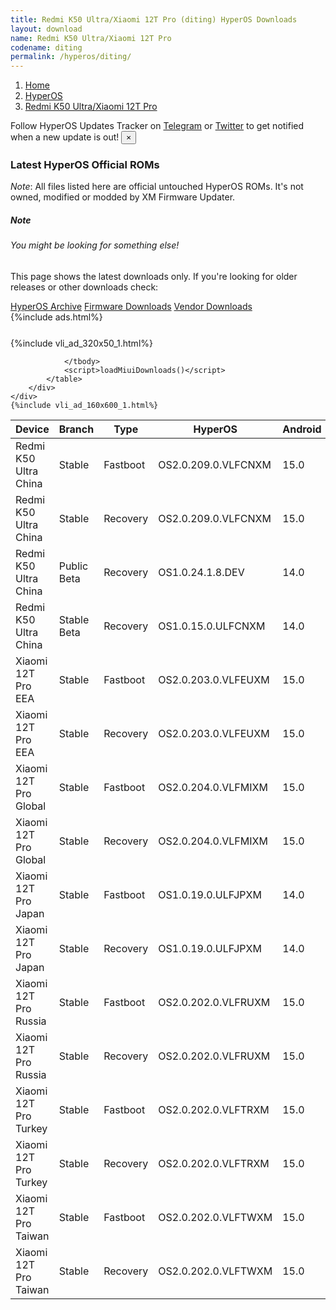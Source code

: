 ```yaml
---
title: Redmi K50 Ultra/Xiaomi 12T Pro (diting) HyperOS Downloads
layout: download
name: Redmi K50 Ultra/Xiaomi 12T Pro
codename: diting
permalink: /hyperos/diting/
---
```

<nav aria-label="breadcrumb">
    <ol class="breadcrumb">
        <li class="breadcrumb-item"><a href="/">Home</a></li>
        <li class="breadcrumb-item"><a href="/hyperos/">HyperOS</a></li>
        <li class="breadcrumb-item active" aria-current="page"><a href="/hyperos/diting/">Redmi K50 Ultra/Xiaomi 12T Pro</a></li>
    </ol>
</nav>
<div class="alert alert-primary alert-dismissible fade show" role="alert">
    Follow HyperOS Updates Tracker on <a href="https://t.me/MIUIUpdatesTracker" class="alert-link">Telegram</a>
     or <a href="https://twitter.com/MiFwUpdater" class="alert-link">Twitter</a> to get notified when a new update is out!
    <button type="button" class="close" data-dismiss="alert" aria-label="Close">
        <span aria-hidden="true">&times;</span>
    </button>
</div>

### Latest HyperOS Official ROMs
*Note*: All files listed here are official untouched HyperOS ROMs. It's not owned, modified or modded by XM Firmware Updater.
<div class="card">
  <div class="card-body">
    <h5 class="card-title">Note</h5>
    <h6 class="card-subtitle mb-2 text-muted">You might be looking for something else!</h6>
    <p class="card-text">This page shows the latest downloads only.
     If you're looking for older releases or other downloads check:</p>
    <a href="/archive/hyperos/diting/" class="card-link">HyperOS Archive</a>
    <a href="/firmware/diting/" class="card-link">Firmware Downloads</a>
    <a href="/vendor/diting/" class="card-link">Vendor Downloads</a>
  </div>
</div>
{%include ads.html%}
<div class="row justify-content-center">
    <div class="col-10">
        <div class="table-responsive-md" style="margin-top: 25px;">
            {%include vli_ad_320x50_1.html%}
            <table id="miui" class="display dt-responsive nowrap compact table table-striped table-hover table-sm">
                <thead class="thead-dark">
                    <tr>
                        <th data-ref="device">Device</th>
                        <th data-ref="branch">Branch</th>
                        <th data-ref="type">Type</th>
                        <th data-ref="miui">HyperOS</th>
                        <th data-ref="android">Android</th>
                        <th data-ref="size">Size</th>
                        <th data-ref="size">Date</th>
                        <th data-ref="link">Link</th>
                    </tr>
                </thead>
                <tbody>
                <tr><td>Redmi K50 Ultra China</td><td>Stable</td><td>Fastboot</td><td>OS2.0.209.0.VLFCNXM</td><td>15.0</td><td>7.4 GB</td><td>2025-10-09</td><td><a href="/hyperos/diting/stable/OS2.0.209.0.VLFCNXM/">Download</a></td></tr>
<tr><td>Redmi K50 Ultra China</td><td>Stable</td><td>Recovery</td><td>OS2.0.209.0.VLFCNXM</td><td>15.0</td><td>6.3 GB</td><td>2025-10-23</td><td><a href="/hyperos/diting/stable/OS2.0.209.0.VLFCNXM/">Download</a></td></tr>
<tr><td>Redmi K50 Ultra China</td><td>Public Beta</td><td>Recovery</td><td>OS1.0.24.1.8.DEV</td><td>14.0</td><td>5.8 GB</td><td>2024-01-12</td><td><a href="/hyperos/diting/public beta/OS1.0.24.1.8.DEV/">Download</a></td></tr>
<tr><td>Redmi K50 Ultra China</td><td>Stable Beta</td><td>Recovery</td><td>OS1.0.15.0.ULFCNXM</td><td>14.0</td><td>5.9 GB</td><td>2025-01-23</td><td><a href="/hyperos/diting/stable beta/OS1.0.15.0.ULFCNXM/">Download</a></td></tr>
<tr><td>Xiaomi 12T Pro EEA</td><td>Stable</td><td>Fastboot</td><td>OS2.0.203.0.VLFEUXM</td><td>15.0</td><td>6.8 GB</td><td>2025-09-19</td><td><a href="/hyperos/diting/stable/OS2.0.203.0.VLFEUXM/">Download</a></td></tr>
<tr><td>Xiaomi 12T Pro EEA</td><td>Stable</td><td>Recovery</td><td>OS2.0.203.0.VLFEUXM</td><td>15.0</td><td>5.7 GB</td><td>2025-09-28</td><td><a href="/hyperos/diting/stable/OS2.0.203.0.VLFEUXM/">Download</a></td></tr>
<tr><td>Xiaomi 12T Pro Global</td><td>Stable</td><td>Fastboot</td><td>OS2.0.204.0.VLFMIXM</td><td>15.0</td><td>6.7 GB</td><td>2025-10-10</td><td><a href="/hyperos/diting/stable/OS2.0.204.0.VLFMIXM/">Download</a></td></tr>
<tr><td>Xiaomi 12T Pro Global</td><td>Stable</td><td>Recovery</td><td>OS2.0.204.0.VLFMIXM</td><td>15.0</td><td>5.6 GB</td><td>2025-10-23</td><td><a href="/hyperos/diting/stable/OS2.0.204.0.VLFMIXM/">Download</a></td></tr>
<tr><td>Xiaomi 12T Pro Japan</td><td>Stable</td><td>Fastboot</td><td>OS1.0.19.0.ULFJPXM</td><td>14.0</td><td>6.2 GB</td><td>2025-09-30</td><td><a href="/hyperos/diting/stable/OS1.0.19.0.ULFJPXM/">Download</a></td></tr>
<tr><td>Xiaomi 12T Pro Japan</td><td>Stable</td><td>Recovery</td><td>OS1.0.19.0.ULFJPXM</td><td>14.0</td><td>5.2 GB</td><td>2025-10-23</td><td><a href="/hyperos/diting/stable/OS1.0.19.0.ULFJPXM/">Download</a></td></tr>
<tr><td>Xiaomi 12T Pro Russia</td><td>Stable</td><td>Fastboot</td><td>OS2.0.202.0.VLFRUXM</td><td>15.0</td><td>6.7 GB</td><td>2025-09-18</td><td><a href="/hyperos/diting/stable/OS2.0.202.0.VLFRUXM/">Download</a></td></tr>
<tr><td>Xiaomi 12T Pro Russia</td><td>Stable</td><td>Recovery</td><td>OS2.0.202.0.VLFRUXM</td><td>15.0</td><td>5.6 GB</td><td>2025-10-13</td><td><a href="/hyperos/diting/stable/OS2.0.202.0.VLFRUXM/">Download</a></td></tr>
<tr><td>Xiaomi 12T Pro Turkey</td><td>Stable</td><td>Fastboot</td><td>OS2.0.202.0.VLFTRXM</td><td>15.0</td><td>6.5 GB</td><td>2025-09-18</td><td><a href="/hyperos/diting/stable/OS2.0.202.0.VLFTRXM/">Download</a></td></tr>
<tr><td>Xiaomi 12T Pro Turkey</td><td>Stable</td><td>Recovery</td><td>OS2.0.202.0.VLFTRXM</td><td>15.0</td><td>5.6 GB</td><td>2025-10-13</td><td><a href="/hyperos/diting/stable/OS2.0.202.0.VLFTRXM/">Download</a></td></tr>
<tr><td>Xiaomi 12T Pro Taiwan</td><td>Stable</td><td>Fastboot</td><td>OS2.0.202.0.VLFTWXM</td><td>15.0</td><td>6.3 GB</td><td>2025-09-18</td><td><a href="/hyperos/diting/stable/OS2.0.202.0.VLFTWXM/">Download</a></td></tr>
<tr><td>Xiaomi 12T Pro Taiwan</td><td>Stable</td><td>Recovery</td><td>OS2.0.202.0.VLFTWXM</td><td>15.0</td><td>5.5 GB</td><td>2025-10-13</td><td><a href="/hyperos/diting/stable/OS2.0.202.0.VLFTWXM/">Download</a></td></tr>

                </tbody>
                <script>loadMiuiDownloads()</script>
            </table>
        </div>
    </div>
    {%include vli_ad_160x600_1.html%}
</div>
